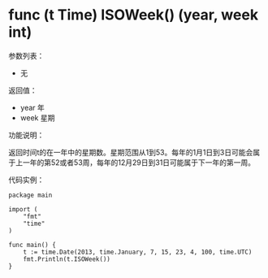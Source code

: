 # func (t Time) ISOWeek() (year, week int)

参数列表：

- 无

返回值：

- year 年
- week 星期

功能说明：

返回时间t的在一年中的星期数。星期范围从1到53。每年的1月1日到3日可能会属于上一年的第52或者53周，每年的12月29日到31日可能属于下一年的第一周。

代码实例：

	package main
	
	import (
	    "fmt"
	    "time"
	)
	
	func main() {
	    t := time.Date(2013, time.January, 7, 15, 23, 4, 100, time.UTC)
	    fmt.Println(t.ISOWeek())
	}